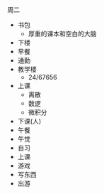 周二

- 书包
    - 厚重的课本和空白的大脑
- 下楼
- 早餐
- 通勤
- 教学楼
    - 24/67656
- 上课
    - 离散
    - 数逻
    - 微积分
- 下课(人)
- 午餐
- 午觉
- 自习
- 上课
- 游戏
- 写东西
- 出游

